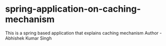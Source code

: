 # spring-application-on-caching-mechanism
This is a spring based application that explains caching mechanism
Author - Abhishek Kumar Singh
